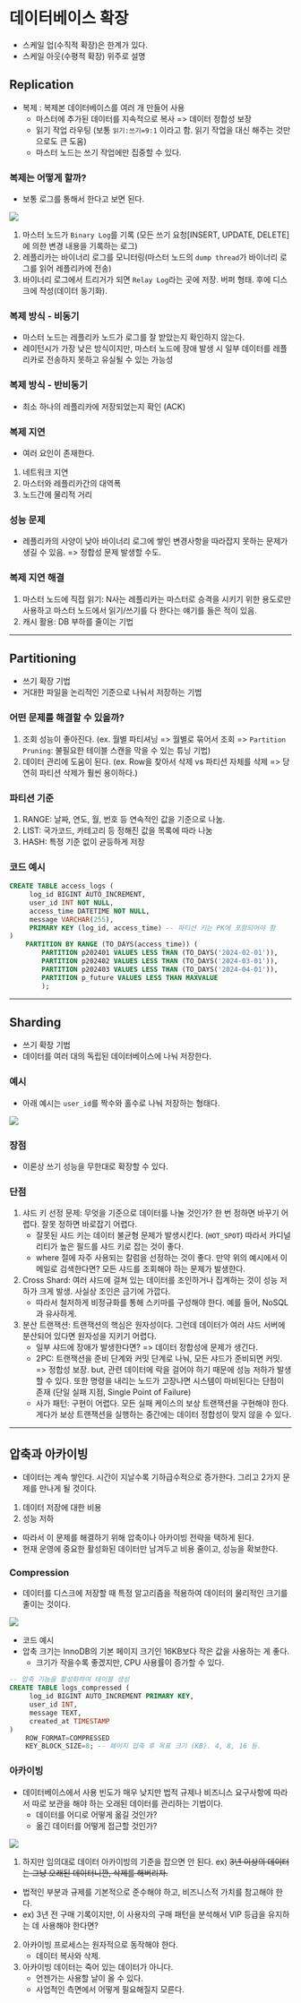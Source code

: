 # 데이터베이스 확장

- 스케일 업(수직적 확장)은 한계가 있다.
- 스케일 아웃(수평적 확장) 위주로 설명

## Replication

- 복제 : 복제본 데이터베이스를 여러 개 만들어 사용
  - 마스터에 추가된 데이터를 지속적으로 복사 => 데이터 정합성 보장
  - 읽기 작업 라우팅 (보통 `읽기:쓰기=9:1` 이라고 함. 읽기 작업을 대신 해주는 것만으로도 큰 도움)
  - 마스터 노드는 쓰기 작업에만 집중할 수 있다.

### 복제는 어떻게 할까?

- 보통 로그를 통해서 한다고 보면 된다.

<img src="img/replication01.png">

1. 마스터 노드가 `Binary Log`를 기록 (모든 쓰기 요청[INSERT, UPDATE, DELETE]에 의한 변경 내용을 기록하는 로그)
2. 레플리카는 바이너리 로그를 모니터링(마스터 노드의 `dump thread`가 바이너리 로그를 읽어 레플리카에 전송)
3. 바이너리 로그에서 트리거가 되면 `Relay Log`라는 곳에 저장. 버퍼 형태. 후에 디스크에 작성(데이터 동기화).

### 복제 방식 - 비동기

- 마스터 노드는 레플리카 노드가 로그를 잘 받았는지 확인하지 않는다. 
- 레이턴시가 가장 낮은 방식이지만, 마스터 노드에 장애 발생 시 일부 데이터를 레플리카로 전송하지 못하고 유실될 수 있는 가능성

### 복제 방식 - 반비동기

- 최소 하나의 레플리카에 저장되었는지 확인 (ACK)

### 복제 지연

- 여러 요인이 존재한다.
1. 네트워크 지연
2. 마스터와 레플리카간의 대역폭
3. 노드간에 물리적 거리

### 성능 문제

- 레플리카의 사양이 낮아 바이너리 로그에 쌓인 변경사항을 따라잡지 못하는 문제가 생길 수 있음. => 정합성 문제 발생할 수도.

### 복제 지연 해결

1. 마스터 노드에 직접 읽기: N사는 레플리카는 마스터로 승격을 시키기 위한 용도로만 사용하고 마스터 노드에서 읽기/쓰기를 다 한다는 얘기를 들은 적이 있음.
2. 캐시 활용: DB 부하를 줄이는 기법

--- 

## Partitioning

- 쓰기 확장 기법
- 거대한 파일을 논리적인 기준으로 나눠서 저장하는 기법

### 어떤 문제를 해결할 수 있을까?

1. 조회 성능이 좋아진다. (ex. 월별 파티셔닝 => 월별로 묶어서 조회 => `Partition Pruning`: 불필요한 테이블 스캔을 막을 수 있는 튜닝 기법)
2. 데이터 관리에 도움이 된다. (ex. Row을 찾아서 삭제 vs 파티션 자체를 삭제 => 당연히 파티션 삭제가 훨씬 용이하다.)

### 파티션 기준

1. RANGE: 날짜, 연도, 월, 번호 등 연속적인 값을 기준으로 나눔.
2. LIST: 국가코드, 카테고리 등 정해진 값을 목록에 따라 나눔
3. HASH: 특정 기준 없이 균등하게 저장

### 코드 예시

```sql
CREATE TABLE access_logs (
     log_id BIGINT AUTO_INCREMENT,
     user_id INT NOT NULL,
     access_time DATETIME NOT NULL,
     message VARCHAR(255),
     PRIMARY KEY (log_id, access_time) -- 파티션 키는 PK에 포함되어야 함
)
    PARTITION BY RANGE (TO_DAYS(access_time)) (
        PARTITION p202401 VALUES LESS THAN (TO_DAYS('2024-02-01')),
        PARTITION p202402 VALUES LESS THAN (TO_DAYS('2024-03-01')),
        PARTITION p202403 VALUES LESS THAN (TO_DAYS('2024-04-01')),
        PARTITION p_future VALUES LESS THAN MAXVALUE
        );
```

---

## Sharding

- 쓰기 확장 기법
- 데이터를 여러 대의 독립된 데이터베이스에 나눠 저장한다.

### 예시

- 아래 예시는 `user_id`를 짝수와 홀수로 나눠 저장하는 형태다.

<img src="img/sharding01.png">

### 장점

- 이론상 쓰기 성능을 무한대로 확장할 수 있다.

### 단점

1. 샤드 키 선정 문제: 무엇을 기준으로 데이터를 나눌 것인가? 한 번 정하면 바꾸기 어렵다. 잘못 정하면 바로잡기 어렵다.
    - 잘못된 샤드 키는 데이터 불균형 문제가 발생시킨다. (`HOT_SPOT`) 따라서 카디널리티가 높은 필드를 샤드 키로 잡는 것이 좋다.
    - where 절에 자주 사용되는 칼럼을 선정하는 것이 좋다. 만약 위의 예시에서 이메일로 검색한다면? 모든 샤드를 조회해야 하는 문제가 발생한다.
2. Cross Shard: 여러 샤드에 걸쳐 있는 데이터를 조인하거나 집계하는 것이 성능 저하가 크게 발생. 사실상 조인은 금기에 가깝다.
    - 따라서 철저하게 비정규화를 통해 스키마를 구성해야 한다. 예를 들어, NoSQL과 유사하게. 
3. 분산 트랜잭션: 트랜잭션의 핵심은 원자성이다. 그런데 데이터가 여러 샤드 서버에 분산되어 있다면 원자성을 지키기 어렵다.
    - 일부 샤드에 장애가 발생한다면? => 데이터 정합성에 문제가 생긴다.
    - 2PC: 트랜잭션을 준비 단계와 커밋 단계로 나눠, 모든 샤드가 준비되면 커밋. => 정합성 보장. but, 관련 데이터에 락을 걸어야 하기 때문에 성능 저하가 발생할 수 있다. 또한 명령을 내리는 노드가 고장나면 시스템이 마비된다는 단점이 존재 (단일 실패 지점, Single Point of Failure)
    - 사가 패턴: 구현이 어렵다. 모든 실패 케이스의 보상 트랜잭션을 구현해야 한다. 게다가 보상 트랜잭션을 실행하는 중간에는 데이터 정합성이 맞지 않을 수 있다.

---

## 압축과 아카이빙

- 데이터는 계속 쌓인다. 시간이 지날수록 기하급수적으로 증가한다. 그리고 2가지 문제를 만나게 될 것이다.
1. 데이터 저장에 대한 비용
2. 성능 저하

- 따라서 이 문제를 해결하기 위해 압축이나 아카이빙 전략을 택하게 된다.
- 현재 운영에 중요한 활성화된 데이터만 남겨두고 비용 줄이고, 성능을 확보한다. 

### Compression

- 데이터를 디스크에 저장할 때 특정 알고리즘을 적용하여 데이터의 물리적인 크기를 줄이는 것이다.

<img src="img/compression01.png">

- 코드 예시
- 압축 크기는 InnoDB의 기본 페이지 크기인 16KB보다 작은 값을 사용하는 게 좋다.
  - 크기가 작을수록 좋겠지만, CPU 사용률이 증가할 수 있다.

```sql
-- 압축 기능을 활성화하여 테이블 생성
CREATE TABLE logs_compressed (
     log_id BIGINT AUTO_INCREMENT PRIMARY KEY,
     user_id INT,
     message TEXT,
     created_at TIMESTAMP
)
    ROW_FORMAT=COMPRESSED
    KEY_BLOCK_SIZE=8; -- 페이지 압축 후 목표 크기 (KB). 4, 8, 16 등.
```

### 아카이빙

- 데이터베이스에서 사용 빈도가 매우 낮지만 법적 규제나 비즈니스 요구사항에 따라서 따로 보관을 해야 하는 오래된 데이터를 관리하는 기법이다.
  - 데이터를 어디로 어떻게 옮길 것인가?
  - 옮긴 데이터를 어떻게 접근할 것인가?

<img src="img/archiving01.png">

1. 하지만 임의대로 데이터 아카이빙의 기준을 잡으면 안 된다. ex) <s>3년 이상의 데이터는 그냥 오래된 데이터니깐, 삭제를 해버리자.</s>
  - 법적인 부분과 규제를 기본적으로 준수해야 하고, 비즈니스적 가치를 참고해야 한다.
  - ex) 3년 전 구매 기록이지만, 이 사용자의 구매 패턴을 분석해서 VIP 등급을 유지하는 데 사용해야 한다면?
2. 아카이빙 프로세스는 원자적으로 동작해야 한다.
   - 데이터 복사와 삭제.
3. 아카이빙 데이터는 죽어 있는 데이터가 아니다.
   - 언젠가는 사용할 날이 올 수 있다.
   - 사업적인 측면에서 어떻게 필요해질지 모른다.
